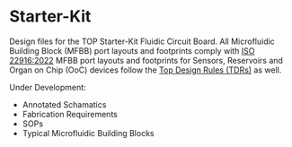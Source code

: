 # Starter-Kit

Design files for the TOP Starter-Kit Fluidic Circuit Board.
All Microfluidic Building Block (MFBB) port layouts and footprints comply with [ISO 22916:2022](https://www.iso.org/standard/74157.html)
MFBB port layouts and footprints for Sensors, Reservoirs and Organ on Chip (OoC) devices follow the [Top Design Rules (TDRs)](https://data.4tu.nl/datasets/2558bd4c-d7ad-4e17-bc54-8c335b4c1c01) as well.

Under Development:
- Annotated Schamatics
- Fabrication Requirements
- SOPs
- Typical Microfluidic Building Blocks
